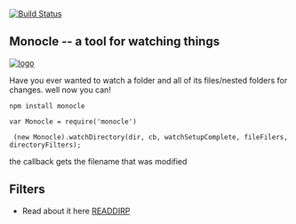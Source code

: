 [![Build Status](https://travis-ci.org/samccone/monocle.png?branch=master)](https://travis-ci.org/samccone/monocle)

## Monocle -- a tool for watching things

[![logo](https://raw.github.com/samccone/monocle/master/logo.png)](https://raw.github.com/samccone/monocle/master/logo.png)

Have you ever wanted to watch a folder and all of its files/nested folders for changes. well now you can!

`npm install monocle`


`var Monocle = require('monocle')`

` (new Monocle).watchDirectory(dir, cb, watchSetupComplete, fileFilers, directoryFilters);`

the callback gets the filename that was modified

## Filters

- Read about it here [READDIRP](https://github.com/thlorenz/readdirp)